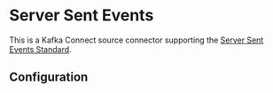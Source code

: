 # Server Sent Events

This is a Kafka Connect source connector supporting the [Server Sent Events Standard](https://www.w3.org/TR/2009/WD-eventsource-20090421/).


## Configuration

